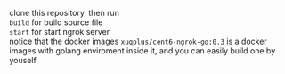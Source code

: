 clone this repository, then run  
`build` for build source file  
`start` for start ngrok server  
notice that the docker images `xuqplus/cent6-ngrok-go:0.3` is a docker images with golang enviroment inside it, and you can easily build one by youself.
